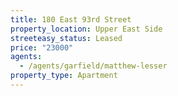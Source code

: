 ```yaml
---
title: 180 East 93rd Street
property_location: Upper East Side
streeteasy_status: Leased
price: "23000"
agents:
  - /agents/garfield/matthew-lesser
property_type: Apartment
---
```

